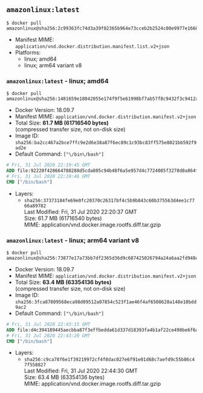 ## `amazonlinux:latest`

```console
$ docker pull amazonlinux@sha256:2c99363fc74d3a39f02365b964e73cceb2b2524c00e9977e16680156e2f79ee8
```

-	Manifest MIME: `application/vnd.docker.distribution.manifest.list.v2+json`
-	Platforms:
	-	linux; amd64
	-	linux; arm64 variant v8

### `amazonlinux:latest` - linux; amd64

```console
$ docker pull amazonlinux@sha256:1481659e18042055e174f9f5e61998bf7ab57f8c9432f3c9412a56d116cc0c68
```

-	Docker Version: 18.09.7
-	Manifest MIME: `application/vnd.docker.distribution.manifest.v2+json`
-	Total Size: **61.7 MB (61716540 bytes)**  
	(compressed transfer size, not on-disk size)
-	Image ID: `sha256:ba2cc467a2bce7ffc9e2d6e38a87f6ec89c1c93bc83ff575e8021bb592f9ad2e`
-	Default Command: `["\/bin\/bash"]`

```dockerfile
# Fri, 31 Jul 2020 22:19:45 GMT
ADD file:92220f428664788288d5cda805c94b48f6a5e957d4c7724085f3278d0a864f6d in / 
# Fri, 31 Jul 2020 22:19:46 GMT
CMD ["/bin/bash"]
```

-	Layers:
	-	`sha256:37373184fe69e0fc20370c26317bf4c5b9b843c60b375563d4ee1c7766a89782`  
		Last Modified: Fri, 31 Jul 2020 22:20:37 GMT  
		Size: 61.7 MB (61716540 bytes)  
		MIME: application/vnd.docker.image.rootfs.diff.tar.gzip

### `amazonlinux:latest` - linux; arm64 variant v8

```console
$ docker pull amazonlinux@sha256:73877e17a73bb7df2365d36d9c687425026794a24a6aa2fd948c7d261d44efe9
```

-	Docker Version: 18.09.7
-	Manifest MIME: `application/vnd.docker.distribution.manifest.v2+json`
-	Total Size: **63.4 MB (63354136 bytes)**  
	(compressed transfer size, not on-disk size)
-	Image ID: `sha256:3fca87809568eca98d09512a07854c523f1ae46f4af6508628a148e10bdd9ac2`
-	Default Command: `["\/bin\/bash"]`

```dockerfile
# Fri, 31 Jul 2020 22:43:15 GMT
ADD file:d4c394189445aecbba87f3effbedda61d337d18393fa4b1af22ce498be6f6af0 in / 
# Fri, 31 Jul 2020 22:43:20 GMT
CMD ["/bin/bash"]
```

-	Layers:
	-	`sha256:c9ca78f6e1f39219972cf4f8dac027e6f91e01d68c7aefd9c55b86c47f558827`  
		Last Modified: Fri, 31 Jul 2020 22:44:30 GMT  
		Size: 63.4 MB (63354136 bytes)  
		MIME: application/vnd.docker.image.rootfs.diff.tar.gzip

